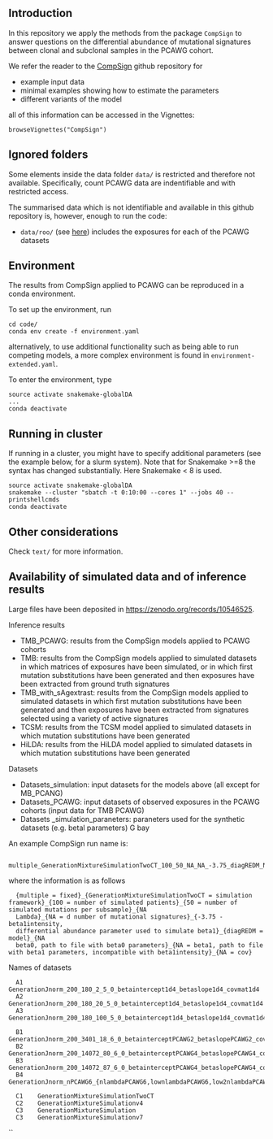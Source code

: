 ## Introduction

In this repository we apply the methods from the package `CompSign` to answer questions on the differential abundance of mutational signatures between clonal and subclonal samples in the PCAWG cohort.

We refer the reader to the [CompSign](https://github.com/lm687/CompSign) github repository for

- example input data
- minimal examples showing how to estimate the parameters
- different variants of the model

all of this information can be accessed in the Vignettes:

```
browseVignettes("CompSign")
```

## Ignored folders
Some elements inside the data folder `data/` is restricted and therefore not available. Specifically, count PCAWG data are indentifiable and with restricted access.

The summarised data which is not identifiable and available in this github repository is, however, enough to run the code:

- `data/roo/` (see [here](https://github.com/lm687/CompSign-results/tree/main/data/roo)) includes the exposures for each of the PCAWG datasets

## Environment
The results from CompSign applied to PCAWG can be reproduced in a conda environment.

To set up the environment, run

```
cd code/
conda env create -f environment.yaml
```

alternatively, to use additional functionality such as being able to run competing models, a more complex environment is found in `environment-extended.yaml`.

To enter the environment, type

```
source activate snakemake-globalDA
...
conda deactivate
```

## Running in cluster

If running in a cluster, you might have to specify additional parameters (see the example below, for a slurm system). Note that for Snakemake >=8 the syntax has changed substantially. Here Snakemake < 8 is used.

```
source activate snakemake-globalDA
snakemake --cluster "sbatch -t 0:10:00 --cores 1" --jobs 40 --printshellcmds
conda deactivate
```

<!-- ## Creating Snakemake's config file
The snakemake pipeline needs an input file, `config_PCAWG.yaml`. Y -->

<!-- The file `config_PCAWG.yaml` is created by running
```
sh make_config.sh
```

`make_config` contains the arguments (i.e. parameters, for the most part) for the different Simulation Generations. Note using `bash make_config.sh` will throw an error - use sh instead. -->

## Other considerations
Check `text/` for more information.

## Availability of simulated data and of inference results

Large files have been deposited in https://zenodo.org/records/10546525.

Inference results
- TMB_PCAWG: results from the CompSign models applied to PCAWG cohorts
- TMB: results from the CompSign models applied to simulated datasets in which matrices of exposures have been simulated, or in which first mutation substitutions have been generated and then exposures have been extracted from ground truth signatures
- TMB_with_sAgextrast: results from the CompSign models applied to simulated datasets in which first mutation substitutions have been generated and then exposures have been extracted from signatures selected using a variety of active signatures
- TCSM: results from the TCSM model applied to simulated datasets in which mutation substitutions have been generated
- HiLDA: results from the HiLDA model applied to simulated datasets in which mutation substitutions have been generated

Datasets
- Datasets_simulation: input datasets for the models above (all except for MB_PCANG)
- Datasets_PCAWG: input datasets of observed exposures in the PCAWG cohorts (input data for TMB PCAWG)
- Datasets _simulation_paraneters: paraneters used for the synthetic datasets (e.g. betal parameters)
G bay

An example CompSign run name is:
```
  multiple_GenerationMixtureSimulationTwoCT_100_50_NA_NA_-3.75_diagREDM_NA_NA_NA
```

where the information is as follows
```
  {multiple = fixed}_{GenerationMixtureSimulationTwoCT = simulation framework}_{100 = number of simulated patients}_{50 = number of simulated mutations per subsample}_{NA
  Lambda}_{NA = d number of mutational signatures}_{-3.75 - beta1intensity,
  differential abundance parameter used to simulate beta1}_{diagREDM = model}_{NA
  beta0, path to file with beta0 parameters}_{NA = beta1, path to file with beta1 parameters, incompatible with beta1intensity}_{NA = cov}
```

Names of datasets
```
  A1    GenerationJnorm_200_180_2_5_0_betaintercept1d4_betaslope1d4_covmat1d4
  A2    GenerationJnorm_200_180_20_5_0_betaintercept1d4_betaslope1d4_covmat1d4
  A3    GenerationJnorm_200_180_100_5_0_betaintercept1d4_betaslope1d4_covmat1d4
  
  B1    GenerationJnorm_200_3401_18_6_0_betainterceptPCAWG2_betaslopePCAWG2_covmatPCAWG2
  B2    GenerationJnorm_200_14072_80_6_0_betainterceptPCAWG4_betaslopePCAWG4_covmatPCAWG4
  B3    GenerationJnorm_200_14072_87_6_0_betainterceptPCAWG4_betaslopePCAWG4_covmatFULLPCAWG4
  B4    GenerationJnorm_nPCAWG6_{nlambdaPCAWG6,lownlambdaPCAWG6,low2nlambdaPCAWG6}_lambdaPCAWG6_dPCAWG6_0_betainterceptPCAWG6_betaslopePCAWG6_covmatFULLPCAWG6
  
  C1    GenerationMixtureSimulationTwoCT
  C2    GenerationMixtureSimulationv4
  C3    GenerationMixtureSimulation
  C3    GenerationMixtureSimulationv7
```
``
